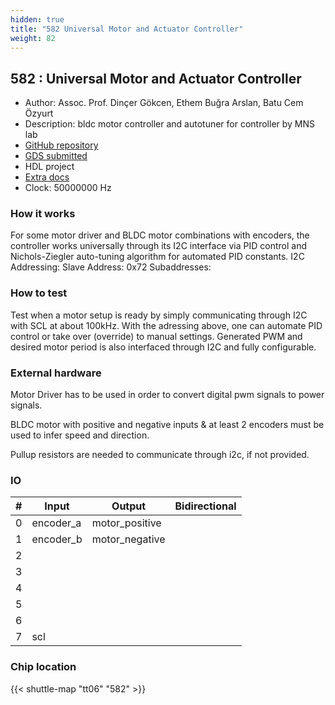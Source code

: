 ```yaml
---
hidden: true
title: "582 Universal Motor and Actuator Controller"
weight: 82
---
```


## 582 : Universal Motor and Actuator Controller

* Author: Assoc. Prof. Dinçer Gökcen, Ethem Buğra Arslan, Batu Cem Özyurt
* Description: bldc motor controller and autotuner for controller by MNS lab
* [GitHub repository](https://github.com/BatuCem/tt06-mnslab-bldc-0)
* [GDS submitted](https://github.com/BatuCem/tt06-mnslab-bldc-0/actions/runs/8756640953)
* HDL project
* [Extra docs]()
* Clock: 50000000 Hz

<!---

This file is used to generate your project datasheet. Please fill in the information below and delete any unused
sections.

You can also include images in this folder and reference them in the markdown. Each image must be less than
512 kb in size, and the combined size of all images must be less than 1 MB.
-->


### How it works

For some motor driver and BLDC motor combinations with encoders, the controller works universally through its I2C interface via PID control and Nichols-Ziegler auto-tuning algorithm for automated PID constants.
I2C Addressing:
Slave Address: 0x72
Subaddresses:

### How to test

Test when a motor setup is ready by simply communicating through I2C with SCL at about 100kHz. With the adressing above, one can automate PID control or take over (override) to manual settings. Generated PWM and desired motor period is also interfaced through I2C and fully configurable.

### External hardware

Motor Driver has to be used in order to convert digital pwm signals to power signals.

BLDC motor with positive and negative inputs & at least 2 encoders must be used to infer speed and direction.

Pullup resistors are needed to communicate through i2c, if not provided.


### IO

| #             | Input    | Output   | Bidirectional   |
| ------------- | -------- | -------- | --------------- |
| 0 | encoder_a  | motor_positive  |      |
| 1 | encoder_b  | motor_negative  |      |
| 2 |   |   |      |
| 3 |   |   |      |
| 4 |   |   |      |
| 5 |   |   |      |
| 6 |   |   |      |
| 7 | scl  |   |      |


### Chip location

{{< shuttle-map "tt06" "582" >}}
